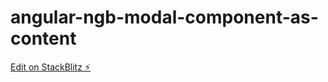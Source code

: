 # angular-ngb-modal-component-as-content

[Edit on StackBlitz ⚡️](https://stackblitz.com/edit/angular-ngb-modal-component-as-content)